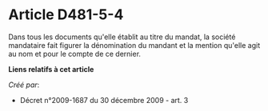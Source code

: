 # Article D481-5-4

Dans tous les documents qu'elle établit au titre du mandat, la société mandataire fait figurer la dénomination du mandant et
la mention qu'elle agit au nom et pour le compte de ce dernier.

**Liens relatifs à cet article**

_Créé par_:

  - Décret n°2009-1687 du 30 décembre 2009 - art. 3
